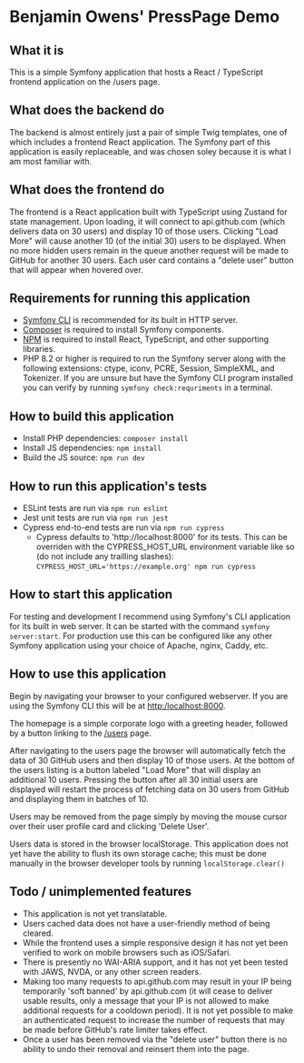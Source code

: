 # Benjamin Owens' PressPage Demo

## What it is

This is a simple Symfony application that hosts a React / TypeScript frontend application on the /users page.

## What does the backend do

The backend is almost entirely just a pair of simple Twig templates, one of which includes a frontend React application.
The Symfony part of this application is easily replaceable, and was chosen soley because it is what I am most familiar
with.

## What does the frontend do

The frontend is a React application built with TypeScript using Zustand for state management. Upon loading, it will
connect to api.github.com (which delivers data on 30 users) and display 10 of those users. Clicking "Load More" will
cause another 10 (of the initial 30) users to be displayed. When no more hidden users remain in the queue another
request will be made to GitHub for another 30 users. Each user card contains a "delete user" button that will appear 
when hovered over.

## Requirements for running this application
* [Symfony CLI](https://symfony.com/download) is recommended for its built in HTTP server.
* [Composer](https://getcomposer.org/download/) is required to install Symfony components.
* [NPM](https://docs.npmjs.com/downloading-and-installing-node-js-and-npm) is required to install React, TypeScript, and
  other supporting libraries.
* PHP 8.2 or higher is required to run the Symfony server along with the following extensions: ctype, iconv, PCRE,
  Session, SimpleXML, and Tokenizer. If you are unsure but have the Symfony CLI program installed you can verify by
  running `symfony check:requriments` in a terminal.

## How to build this application
* Install PHP dependencies: `composer install`
* Install JS dependencies: `npm install`
* Build the JS source: `npm run dev`

## How to run this application's tests
* ESLint tests are run via `npm run eslint`
* Jest unit tests are run via `npm run jest`
* Cypress end-to-end tests are run via `npm run cypress`
    * Cypress defaults to 'http://localhost:8000' for its tests. This can be overriden with the CYPRESS_HOST_URL
      environment variable like so (do not include any trailling
      slashes): `CYPRESS_HOST_URL='https://example.org' npm run cypress`

## How to start this application

For testing and development I recommend using Symfony's CLI application for its built in web server. It can be started
with the command `symfony server:start`. For production use this can be configured like any other Symfony application
using your choice of Apache, nginx, Caddy, etc.

## How to use this application

Begin by navigating your browser to your configured webserver. If you are using the Symfony CLI this will be
at [http:/localhost:8000](http://localhost:8000).

The homepage is a simple corporate logo with a greeting header, followed by a button linking to
the [/users](http://localhost:8000/users) page.

After navigating to the users page the browser will automatically fetch the data of 30 GitHub users and then display 10
of those users. At the bottom of the users listing is a button labeled "Load More" that will display an additional 10
users. Pressing the button after all 30 initial users are displayed will restart the process of fetching data on 30 users
from GitHub and displaying them in batches of 10.

Users may be removed from the page simply by moving the mouse cursor over their user profile card and clicking 'Delete
User'.

Users data is stored in the browser localStorage. This application does not yet have the ability to flush its own
storage cache; this must be done manually in the browser developer tools by running `localStorage.clear()`

## Todo / unimplemented features
* This application is not yet translatable.
* Users cached data does not have a user-friendly method of being cleared.
* While the frontend uses a simple responsive design it has not yet been verified to work on mobile browsers such as
  iOS/Safari.
* There is presently no WAI-ARIA support, and it has not yet been tested with JAWS, NVDA, or any other screen readers.
* Making too many requests to api.github.com may result in your IP being temporarily 'soft banned' by api.github.com (it
  will cease to deliver usable results, only a message that your IP is not allowed to make additional requests for a
  cooldown period). It is not yet possible to make an authenticated request to increase the number of requests that may
  be made before GitHub's rate limiter takes effect.
* Once a user has been removed via the "delete user" button there is no ability to undo their removal and reinsert them
  into the page.